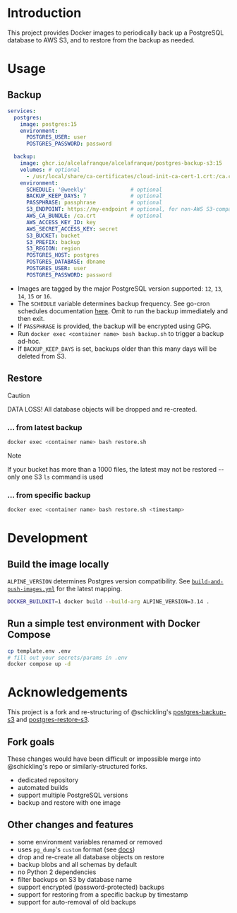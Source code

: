 # Introduction
This project provides Docker images to periodically back up a PostgreSQL database to AWS S3, and to restore from the backup as needed.

# Usage
## Backup
```yaml
services:
  postgres:
    image: postgres:15
    environment:
      POSTGRES_USER: user
      POSTGRES_PASSWORD: password

  backup:
    image: ghcr.io/alcelafranque/alcelafranque/postgres-backup-s3:15
    volumes: # optional
      - /usr/local/share/ca-certificates/cloud-init-ca-cert-1.crt:/ca.crt:ro
    environment:
      SCHEDULE: '@weekly'              # optional
      BACKUP_KEEP_DAYS: 7              # optional
      PASSPHRASE: passphrase           # optional
      S3_ENDPOINT: https://my-endpoint # optional, for non-AWS S3-compatible storage provider
      AWS_CA_BUNDLE: /ca.crt           # optional
      AWS_ACCESS_KEY_ID: key
      AWS_SECRET_ACCESS_KEY: secret
      S3_BUCKET: bucket
      S3_PREFIX: backup
      S3_REGION: region
      POSTGRES_HOST: postgres
      POSTGRES_DATABASE: dbname
      POSTGRES_USER: user
      POSTGRES_PASSWORD: password
```

- Images are tagged by the major PostgreSQL version supported: `12`, `13`, `14`, `15` or `16`.
- The `SCHEDULE` variable determines backup frequency. See go-cron schedules documentation [here](http://godoc.org/github.com/robfig/cron#hdr-Predefined_schedules). Omit to run the backup immediately and then exit.
- If `PASSPHRASE` is provided, the backup will be encrypted using GPG.
- Run `docker exec <container name> bash backup.sh` to trigger a backup ad-hoc.
- If `BACKUP_KEEP_DAYS` is set, backups older than this many days will be deleted from S3.

## Restore
> [!CAUTION]
> DATA LOSS! All database objects will be dropped and re-created.

### ... from latest backup
```bash
docker exec <container name> bash restore.sh
```

> [!NOTE]
> If your bucket has more than a 1000 files, the latest may not be restored -- only one S3 `ls` command is used

### ... from specific backup
```bash
docker exec <container name> bash restore.sh <timestamp>
```

# Development
## Build the image locally
`ALPINE_VERSION` determines Postgres version compatibility. See [`build-and-push-images.yml`](.github/workflows/build-and-push-images.yml) for the latest mapping.
```bash
DOCKER_BUILDKIT=1 docker build --build-arg ALPINE_VERSION=3.14 .
```
## Run a simple test environment with Docker Compose
```bash
cp template.env .env
# fill out your secrets/params in .env
docker compose up -d
```

# Acknowledgements
This project is a fork and re-structuring of @schickling's [postgres-backup-s3](https://github.com/schickling/dockerfiles/tree/master/postgres-backup-s3) and [postgres-restore-s3](https://github.com/schickling/dockerfiles/tree/master/postgres-restore-s3).

## Fork goals
These changes would have been difficult or impossible merge into @schickling's repo or similarly-structured forks.
  - dedicated repository
  - automated builds
  - support multiple PostgreSQL versions
  - backup and restore with one image

## Other changes and features
  - some environment variables renamed or removed
  - uses `pg_dump`'s `custom` format (see [docs](https://www.postgresql.org/docs/10/app-pgdump.html))
  - drop and re-create all database objects on restore
  - backup blobs and all schemas by default
  - no Python 2 dependencies
  - filter backups on S3 by database name
  - support encrypted (password-protected) backups
  - support for restoring from a specific backup by timestamp
  - support for auto-removal of old backups

